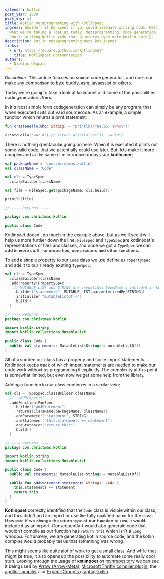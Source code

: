 ```yaml
---
calendar: kotlin
post_year: 2020
post_day: 14
title: Kotlin metaprogramming with kotlinpoet
ingress: Wouldn't it be sweet if you could automate writing code. Well, that's
  what we're taking a look at today. Metaprogramming, code generation, or in
  short; writing kotlin code that generates even more kotlin code 🤯.
description: kotlin metaprogramming meta kotlinpoet
links:
  - url: https://square.github.io/kotlinpoet/
    title: Kotlinpoet documentation
authors:
  - Nicklas Utgaard
---
```

_Disclaimer_: This article focuses on source code generation, and does not make any comparison to byte buddy, asm, javaassist or [others](https://stackoverflow.com/questions/2261947/are-there-alternatives-to-cglib/9823788#9823788). 

Today we're going to take a look at kotlinpoet and some of the possibilities code generation offers. 

In it's most simple form codegeneration can simply be any program, that when executed spits out valid sourcecode. As an example, a simple function which returns a print statement;
```kotlin
fun createHello(who: String) = "println(\"Hello, $who\")"

createHello("world") // return println("Hello, world")
```

There is nothing spectacular going on here. When it is executed it prints out some valid code, that we potentially could use later. 
But, lets make it more complex and at the same time introduce todays star **kotlinpoet**;
```kotlin
val packageName = "com.christmas.kotlin"
val className = "Code"

val cls = TypeSpec
  .classBuilder(className)

val file = FileSpec.get(packageName, cls.build())

println(file)

// ---- Returns ----

package com.christmas.kotlin

public class Code
```

Kotlinpoet doesn't do much in the example above, but as we'll see it will help us more further down the line. `FileSpec` and `TypeSpec` are kotlinpoet's representations of files and classes, and once we got a `TypeSpec` we can add in more stuff like properties, constructors and other functions.

To add a simple property to our `Code` class we use define a `PropertySpec` and add it to our already existing `TypeSpec`;
```kotlin
val cls = TypeSpec
  .classBuilder(className)
  .addProperty(PropertySpec
    // MUTABLE_LIST and STRING are predefined TypeName's included in kotlinpoet
    .builder("statements", MUTABLE_LIST.parameterizedBy(STRING))
    .initializer("mutableListOf()")
    .build()
  )

// ---- Returns ----
package com.christmas.kotlin

import kotlin.String
import kotlin.collections.MutableList

public class Code {
  public val statements: MutableList<String> = mutableListOf()
}
```

All of a sudden our class has a property and some import statements. Kotlinpoet keeps track of which import statements are needed to make our code work without us programming it explicitly. The complexity at this point is somewhat limited, but even now we get some help from the library.

Adding a function to our class continues in a similar vein;
```kotlin
val cls = TypeSpec.classBuilder(className)
  // .addProperty(...)
  .addFunction(FunSpec
    .builder("addStatement")
    .returns(ClassName(packageName, className))
    .addParameter("statement", STRING)
    .addStatement("this.statements += statement")
    .addStatement("return this")
    .build()
  )

// ---- Returns ----
package com.christmas.kotlin

import kotlin.String
import kotlin.collections.MutableList

public class Code {
  public val statements: MutableList<String> = mutableListOf()

  public fun addStatement(statement: String): Code {
    this.statements += statement
    return this
  }
}
```

**Kotlinpoet** correctly identified that the `Code` class is visible within our class, and thus didn't add an import or use the fully qualified name for the class. However, if we change the return type of our function to `LONG` it would include it as an import. Consequently it would also generate code that wouldn't compile as our function has `return this` which isn't a `Long` , whoopsi. Fortunately, we are generating kotlin source code, and the kotlin compiler would probably tell us that something was wrong. 

This might seems like quite alot of work to get a small class. And while that might be true, it also opens up the possibility to automate some really cool stuff. Looking through the usage of **kotlinpoet** on [mvnrepository](https://mvnrepository.com/artifact/com.squareup/kotlinpoet/usages) we can see it being used by [Arrow (Arrow-Meta)](https://arrow-kt.io/docs/0.10/apidocs/arrow-meta/arrow.meta.encoder/-meta-api/index.html), [Microsoft Thrifty compiler plugin](https://github.com/microsoft/thrifty/tree/master/thrifty-compiler-plugins), the [apollo-compiler](https://github.com/apollographql/apollo-android/tree/main/apollo-compiler) and [ExpediaGroup's graphql-kotlin](https://github.com/ExpediaGroup/graphql-kotlin).


